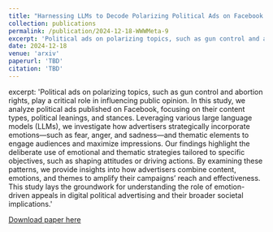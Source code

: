 ```yaml
---
title: "Harnessing LLMs to Decode Polarizing Political Ads on Facebook: Content, Emotions, and Impact on User Engagement"
collection: publications
permalink: /publication/2024-12-18-WWWMeta-9
excerpt: 'Political ads on polarizing topics, such as gun control and abortion rights, play a critical role in influencing public opinion. In this study, we analyze political ads published on Facebook, focusing on their content types, political leanings, and stances. Leveraging various large language models (LLMs), we investigate how advertisers strategically incorporate emotions—such as fear, anger, and sadness—and thematic elements to engage audiences and maximize impressions. Our findings highlight the deliberate use of emotional and thematic strategies tailored to specific objectives, such as shaping attitudes or driving actions. By examining these patterns, we provide insights into how advertisers combine content, emotions, and themes to amplify their campaigns’ reach and effectiveness. This study lays the groundwork for understanding the role of emotion-driven appeals in digital political advertising and their broader societal implications.'
date: 2024-12-18
venue: 'arxiv'
paperurl: 'TBD'
citation: 'TBD'
---
```

excerpt: 'Political ads on polarizing topics, such as gun control and abortion rights, play a critical role in influencing public opinion. In this study, we analyze political ads published on Facebook, focusing on their content types, political leanings, and stances. Leveraging various large language models (LLMs), we investigate how advertisers strategically incorporate emotions—such as fear, anger, and sadness—and thematic elements to engage audiences and maximize impressions. Our findings highlight the deliberate use of emotional and thematic strategies tailored to specific objectives, such as shaping attitudes or driving actions. By examining these patterns, we provide insights into how advertisers combine content, emotions, and themes to amplify their campaigns’ reach and effectiveness. This study lays the groundwork for understanding the role of emotion-driven appeals in digital political advertising and their broader societal implications.'

[Download paper here](http://gabbypinto.github.io/files/WWW25_Meta.pdf)

<!-- <a href="username.github.io/folder/document.pdf" target="_blank">PDF.</a> -->
<!-- Recommended citation: A. Atchison, G. Pinto, A. Woodward, E. Stevens, D. Dixon and E. Linstead, "Classifying Challenging Behaviors in Autism Spectrum Disorder with Word Embeddings," 2021 20th IEEE International Conference on Machine Learning and Applications (ICMLA), 2021, pp. 1325-1332, doi: 10.1109/ICMLA52953.2021.00215. -->
